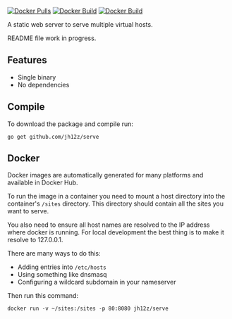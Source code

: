 [![Docker Pulls](https://img.shields.io/docker/pulls/jh12z/serve.svg)](https://hub.docker.com/r/jh12z/serve/)
[![Docker Build](https://img.shields.io/docker/automated/jh12z/serve.svg)](https://hub.docker.com/r/jh12z/serve/)
[![Docker Build](https://img.shields.io/docker/build/jh12z/serve.svg)](https://hub.docker.com/r/jh12z/serve/)

A static web server to serve multiple virtual hosts.

README file work in progress.

## Features

- Single binary
- No dependencies

## Compile

To download the package and compile run:

```
go get github.com/jh12z/serve
```

## Docker

Docker images are automatically generated for many platforms and available in Docker Hub.

To run the image in a container you need to mount a host directory into the container's `/sites` directory.
This directory should contain all the sites you want to serve.

You also need to ensure all host names are resolved to the IP address where docker is running.
For local development the best thing is to make it resolve to 127.0.0.1.

There are many ways to do this:
- Adding entries into `/etc/hosts`
- Using something like dnsmasq
- Configuring a wildcard subdomain in your nameserver

Then run this command:

```
docker run -v ~/sites:/sites -p 80:8080 jh12z/serve
```

